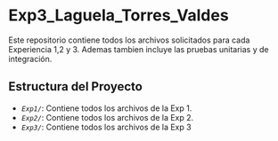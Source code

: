 # Exp3_Laguela_Torres_Valdes
Este repositorio contiene todos los archivos solicitados para cada Experiencia 1,2 y 3. Ademas tambien incluye las pruebas unitarias y de integración.

## Estructura del Proyecto

* *`Exp1/`*: Contiene todos los archivos de la Exp 1.
* *`Exp2/`*: Contiene todos los archivos de la Exp 2.
* *`Exp3/`*: Contiene todos los archivos de la Exp 3
